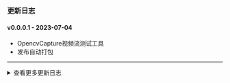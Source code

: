 ### 更新日志


#### v0.0.0.1 - 2023-07-04
* OpencvCapture视频流测试工具
* 发布自动打包
---

<details onclose>

<summary>查看更多更新日志</summary>

</details>

